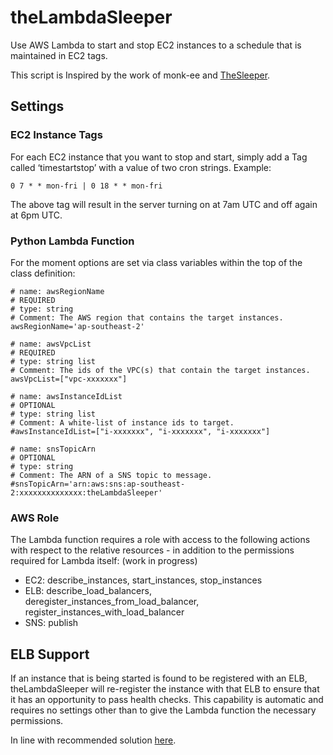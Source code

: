 # theLambdaSleeper

Use AWS Lambda to start and stop EC2 instances to a schedule that is maintained in EC2 tags.

This script is Inspired by the work of monk-ee and [TheSleeper](https://github.com/monk-ee/TheSleeper "TheSleeper").

## Settings

### EC2 Instance Tags

For each EC2 instance that you want to stop and start, simply add a Tag called ‘timestartstop’ with a value of two cron strings.  Example:

    0 7 * * mon-fri | 0 18 * * mon-fri

The above tag will result in the server turning on at 7am UTC and off again at 6pm UTC.

### Python Lambda Function

For the moment options are set via class variables within the top of the class definition:

	# name: awsRegionName 
	# REQUIRED
	# type: string
	# Comment: The AWS region that contains the target instances. 
	awsRegionName='ap-southeast-2' 
	
	# name: awsVpcList 
	# REQUIRED
	# type: string list
	# Comment: The ids of the VPC(s) that contain the target instances. 
	awsVpcList=["vpc-xxxxxxx"] 
	
	# name: awsInstanceIdList 
	# OPTIONAL
	# type: string list
	# Comment: A white-list of instance ids to target. 
	#awsInstanceIdList=["i-xxxxxxx", "i-xxxxxxx", "i-xxxxxxx"] 
	
	# name: snsTopicArn 
	# OPTIONAL
	# type: string
	# Comment: The ARN of a SNS topic to message.
	#snsTopicArn='arn:aws:sns:ap-southeast-2:xxxxxxxxxxxxxx:theLambdaSleeper'

### AWS Role

The Lambda function requires a role with access to the following actions with respect to the relative resources - in addition to the permissions required for Lambda itself: (work in progress)

- EC2: describe_instances, start_instances, stop_instances
- ELB: describe_load_balancers, deregister_instances_from_load_balancer, register_instances_with_load_balancer
- SNS: publish


## ELB Support

If an instance that is being started is found to be registered with an ELB, theLambdaSleeper will re-register the instance with that ELB to ensure that it has an opportunity to pass health checks.  This capability is automatic and requires no settings other than to give the Lambda function the necessary permissions.

In line with recommended solution [here](http://docs.aws.amazon.com/ElasticLoadBalancing/latest/DeveloperGuide/ts-elb-healthcheck.html).
